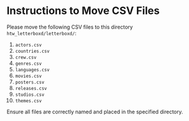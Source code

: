 # Instructions to Move CSV Files

Please move the following CSV files to this directory `htw_letterboxd/letterboxd/`:

1. `actors.csv`
2. `countries.csv`
3. `crew.csv`
4. `genres.csv`
5. `languages.csv`
6. `movies.csv`
7. `posters.csv`
8. `releases.csv`
9. `studios.csv`
10. `themes.csv`

Ensure all files are correctly named and placed in the specified directory.